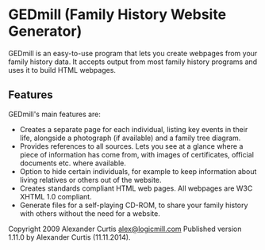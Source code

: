 # GEDmill (Family History Website Generator)

GEDmill is an easy-to-use program that lets you create webpages from your family 
history data. It accepts output from most family history programs and uses it to 
build HTML webpages.

## Features

GEDmill's main features are:

* Creates a separate page for each individual, listing key events in their life, 
alongside a photograph (if available) and a family tree diagram.
* Provides references to all sources. Lets you see at a glance where a piece of 
information has come from, with images of certificates, official documents etc. where available.
* Option to hide certain individuals, for example to keep information about 
living relatives or others out of the website.
* Creates standards compliant HTML web pages. All webpages are W3C XHTML 1.0 compliant.
* Generate files for a self-playing CD-ROM, to share your family history with 
others without the need for a website.

Copyright 2009 Alexander Curtis <alex@logicmill.com>
Published version 1.11.0 by Alexander Curtis (11.11.2014).
